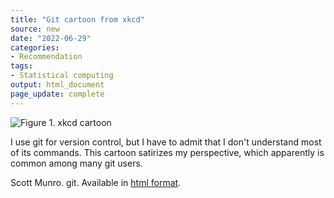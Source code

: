 ```yaml
---
title: "Git cartoon from xkcd"
source: new
date: "2022-06-29"
categories:
- Recommendation
tags:
- Statistical computing
output: html_document
page_update: complete
---
```


![Figure 1. xkcd cartoon](https://imgs.xkcd.com/comics/git.png)

<div class="notes">

I use git for version control, but I have to admit that I don't understand most of its commands. This cartoon satirizes my perspective, which apparently is common among many git users.

Scott Munro. git.  Available in [html format][mun1].

[mun1]: https://xkcd.com/1597/

</div>
